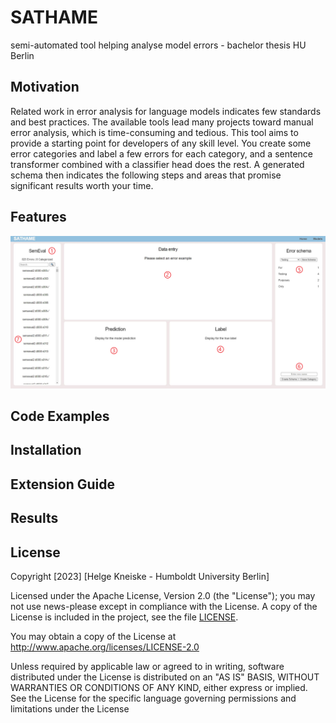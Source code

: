 # SATHAME
semi-automated tool helping analyse model errors - bachelor thesis HU Berlin

## Motivation

Related work in error analysis for language models indicates few standards and best practices.
The available tools lead many projects toward manual error analysis, which is time-consuming and tedious.
This tool aims to provide a starting point for developers of any skill level. 
You create some error categories and label a few errors for each category, and a sentence transformer combined with a classifier head does the rest.
A generated schema then indicates the following steps and areas that promise significant results worth your time.

## Features

![Example of SATHAME UI](static\images\SATHAME_Full_UI_Labeled.png?raw=true "SATHAME UI")

## Code Examples

## Installation

## Extension Guide

## Results

## License
Copyright [2023] [Helge Kneiske - Humboldt University Berlin]

Licensed under the Apache License, Version 2.0 (the "License"); you may not use news-please except in compliance with the License. A copy of the License is included in the project, see the file [LICENSE](LICENSE).

You may obtain a copy of the License at http://www.apache.org/licenses/LICENSE-2.0

Unless required by applicable law or agreed to in writing, software distributed under the License is distributed on an "AS IS" BASIS, WITHOUT WARRANTIES OR CONDITIONS OF ANY KIND, either express or implied. See the License for the specific language governing permissions and limitations under the License
